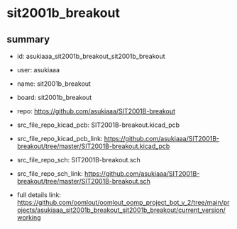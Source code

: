 # sit2001b_breakout
 
## summary 
* id: asukiaaa_sit2001b_breakout_sit2001b_breakout
* user: asukiaaa
* name: sit2001b_breakout
* board: sit2001b_breakout
* repo: https://github.com/asukiaaa/SIT2001B-breakout
* src_file_repo_kicad_pcb: SIT2001B-breakout.kicad_pcb
* src_file_repo_kicad_pcb_link: https://github.com/asukiaaa/SIT2001B-breakout/tree/master/SIT2001B-breakout.kicad_pcb


* src_file_repo_sch: SIT2001B-breakout.sch
* src_file_repo_sch_link: https://github.com/asukiaaa/SIT2001B-breakout/tree/master/SIT2001B-breakout.sch
* full details link: https://github.com/oomlout/oomlout_oomp_project_bot_v_2/tree/main/projects/asukiaaa_sit2001b_breakout_sit2001b_breakout/current_version/working  






